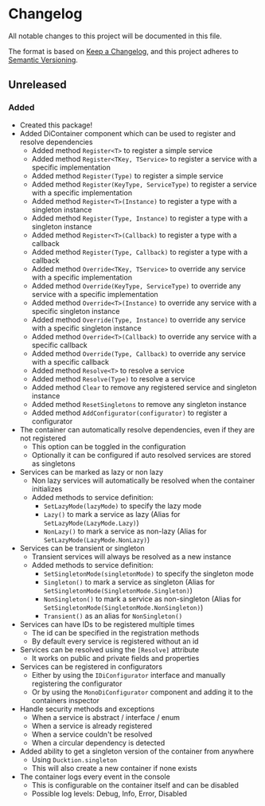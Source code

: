 ﻿# Changelog

All notable changes to this project will be documented in this file.

The format is based on [Keep a Changelog](https://keepachangelog.com/en/1.0.0/),
and this project adheres to [Semantic Versioning](https://semver.org/spec/v2.0.0.html).

## Unreleased
### Added
- Created this package!
- Added DiContainer component which can be used to register and resolve dependencies
  - Added method `Register<T>` to register a simple service
  - Added method `Register<TKey, TService>` to register a service with a specific implementation
  - Added method `Register(Type)` to register a simple service
  - Added method `Register(KeyType, ServiceType)` to register a service with a specific implementation
  - Added method `Register<T>(Instance)` to register a type with a singleton instance
  - Added method `Register(Type, Instance)` to register a type with a singleton instance
  - Added method `Register<T>(Callback)` to register a type with a callback
  - Added method `Register(Type, Callback)` to register a type with a callback
  - Added method `Override<TKey, TService>` to override any service with a specific implementation
  - Added method `Override(KeyType, ServiceType)` to override any service with a specific implementation
  - Added method `Override<T>(Instance)` to override any service with a specific singleton instance
  - Added method `Override(Type, Instance)` to override any service with a specific singleton instance
  - Added method `Override<T>(Callback)` to override any service with a specific callback
  - Added method `Override(Type, Callback)` to override any service with a specific callback
  - Added method `Resolve<T>` to resolve a service
  - Added method `Resolve(Type)` to resolve a service
  - Added method `Clear` to remove any registered service and singleton instance
  - Added method `ResetSingletons` to remove any singleton instance
  - Added method `AddConfigurator(configurator)` to register a configurator
- The container can automatically resolve dependencies, even if they are not registered
  - This option can be toggled in the configuration
  - Optionally it can be configured if auto resolved services are stored as singletons
- Services can be marked as lazy or non lazy
  - Non lazy services will automatically be resolved when the container initializes
  - Added methods to service definition:
    - `SetLazyMode(lazyMode)` to specify the lazy mode
    - `Lazy()` to mark a service as lazy (Alias for `SetLazyMode(LazyMode.Lazy)`)
    - `NonLazy()` to mark a service as non-lazy (Alias for `SetLazyMode(LazyMode.NonLazy)`)
- Services can be transient or singleton
  - Transient services will always be resolved as a new instance
  - Added methods to service definition:
    - `SetSingletonMode(singletonMode)` to specify the singleton mode
    - `Singleton()` to mark a service as singleton (Alias for `SetSingletonMode(SingletonMode.Singleton)`)
    - `NonSingleton()` to mark a service as non-singleton (Alias for `SetSingletonMode(SingletonMode.NonSingleton)`)
    - `Transient()` as an alias for `NonSingleton()`
- Services can have IDs to be registered multiple times
  - The id can be specified in the registration methods
  - By default every service is registered without an id
- Services can be resolved using the `[Resolve]` attribute
  - It works on public and private fields and properties
- Services can be registered in configurators
  - Either by using the `IDiConfigurator` interface and manually registering the configurator
  - Or by using the `MonoDiConfigurator` component and adding it to the containers inspector
- Handle security methods and exceptions
  - When a service is abstract / interface / enum
  - When a service is already registered
  - When a service couldn't be resolved
  - When a circular dependency is detected
- Added ability to get a singleton version of the container from anywhere
  - Using `Ducktion.singleton`
  - This will also create a new container if none exists
- The container logs every event in the console
  - This is configurable on the container itself and can be disabled
  - Possible log levels: Debug, Info, Error, Disabled
